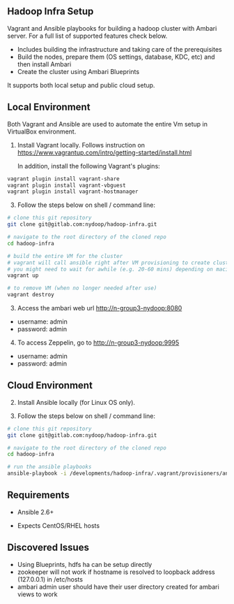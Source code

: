## Hadoop Infra Setup

Vagrant and Ansible playbooks for building a hadoop cluster with Ambari server.
For a full list of supported features check below.

- Includes building the infrastructure and taking care of the prerequisites
- Build the nodes, prepare them (OS settings, database, KDC, etc) and then install Ambari
- Create the cluster using Ambari Blueprints

It supports both local setup and public cloud setup.

Local Environment
------------------

Both Vagrant and Ansible are used to automate the entire Vm setup in VirtualBox environment.


1. Install Vagrant locally. Follows instruction on https://www.vagrantup.com/intro/getting-started/install.html

   In addition, install the following Vagrant's plugins:

```sh
vagrant plugin install vagrant-share
vagrant plugin install vagrant-vbguest
vagrant plugin install vagrant-hostmanager
```

3. Follow the steps below on shell / command line:

```sh
# clone this git repository
git clone git@gitlab.com:nydoop/hadoop-infra.git

# navigate to the root directory of the cloned repo
cd hadoop-infra

# build the entire VM for the cluster
# vagrant will call ansible right after VM provisioning to create cluster
# you might need to wait for awhile (e.g. 20-60 mins) depending on macine specs and internet speed
vagrant up

# to remove VM (when no longer needed after use)
vagrant destroy

```

3. Access the ambari web url [http://n-group3-nydoop:8080](http://n-group3-nydoop:8080)

 - username: admin
 - password: admin

4. To access Zeppelin, go to [http://n-group3-nydoop:9995](http://n-group3-nydoop:9995)

 - username: admin
 - password: admin

Cloud Environment
------------------

2. Install Ansible locally (for Linux OS only).

3. Follow the steps below on shell / command line:

```sh
# clone this git repository
git clone git@gitlab.com:nydoop/hadoop-infra.git

# navigate to the root directory of the cloned repo
cd hadoop-infra

# run the ansible playbooks
ansible-playbook -i /developments/hadoop-infra/.vagrant/provisioners/ansible/inventory/vagrant_ansible_inventory provisioning/base_node.yaml

```

Requirements
-------------

- Ansible 2.6+

- Expects CentOS/RHEL hosts


Discovered Issues
-------------------

- Using Blueprints, hdfs ha can be setup directly
- zookeeper will not work if hostname is resolved to loopback address (127.0.0.1) in /etc/hosts
- ambari admin user should have their user directory created for ambari views to work
